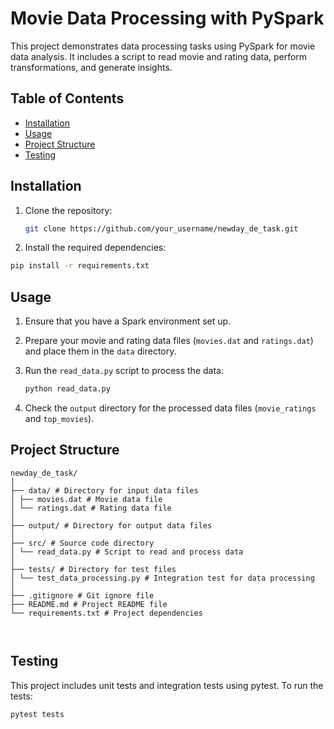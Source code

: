 # Movie Data Processing with PySpark

This project demonstrates data processing tasks using PySpark for movie data analysis. It includes a script to read movie and rating data, perform transformations, and generate insights.

## Table of Contents

- [Installation](#installation)
- [Usage](#usage)
- [Project Structure](#project-structure)
- [Testing](#testing)

## Installation

1. Clone the repository:

   ```bash
   git clone https://github.com/your_username/newday_de_task.git

   ```

2. Install the required dependencies:

```bash
pip install -r requirements.txt
```

## Usage

1.  Ensure that you have a Spark environment set up.
2.  Prepare your movie and rating data files (`movies.dat` and `ratings.dat`) and place them in the `data` directory.
3.  Run the `read_data.py` script to process the data:

    ```bash
    python read_data.py
    ```

4.  Check the `output` directory for the processed data files (`movie_ratings` and `top_movies`).

## Project Structure

```
newday_de_task/
│
├── data/ # Directory for input data files
│ ├── movies.dat # Movie data file
│ └── ratings.dat # Rating data file
│
├── output/ # Directory for output data files
│
├── src/ # Source code directory
│ └── read_data.py # Script to read and process data
│
├── tests/ # Directory for test files
│ └── test_data_processing.py # Integration test for data processing
│
├── .gitignore # Git ignore file
├── README.md # Project README file
└── requirements.txt # Project dependencies



```

## Testing

This project includes unit tests and integration tests using pytest. To run the tests:

```
pytest tests
```
